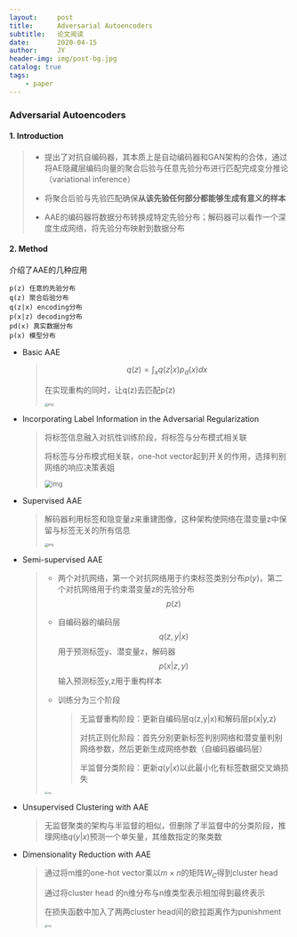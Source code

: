 ```yaml
---
layout:     post
title:      Adversarial Autoencoders 
subtitle:   论文阅读
date:       2020-04-15
author:     JY
header-img: img/post-bg.jpg
catalog: true
tags:
    - paper
---
```


### Adversarial Autoencoders

#### 1. Introduction

> - 提出了对抗自编码器，其本质上是自动编码器和GAN架构的合体，通过将AE隐藏层编码向量的聚合后验与任意先验分布进行匹配完成变分推论（variational inference）
>
> - 将聚合后验与先验匹配确保**从该先验任何部分都能够生成有意义的样本**
> - AAE的编码器将数据分布转换成特定先验分布；解码器可以看作一个深度生成网络，将先验分布映射到数据分布



#### 2. Method

介绍了AAE的几种应用

```
p(z) 任意的先验分布
q(z) 聚合后验分布
q(z|x) encoding分布
p(x|z) decoding分布
pd(x) 真实数据分布
p(x) 模型分布
```



 - Basic AAE

   > $$
   > q({z})=\int_{{x}} q({z} | {x}) p_{d}({x}) d {x}
   > $$
   >
   > 在实现重构的同时，让q(z)去匹配p(z)
   >
   > <img src="https://github.com/ZJU-CVs/zju-cvs.github.io/raw/master/img/picture/AAE.png" alt="img" style="zoom:40%;" />

 - Incorporating Label Information in the Adversarial Regularization

   > 将标签信息融入对抗性训练阶段，将标签与分布模式相关联
   >
   > 将标签与分布模式相关联，one-hot vector起到开关的作用，选择判别网络的响应决策表姐
   >
   > <img src="https://github.com/ZJU-CVs/zju-cvs.github.io/raw/master/img/picture/AAE1.png" alt="img" style="zoom:80%;" />

 - Supervised AAE 

   > 解码器利用标签和隐变量z来重建图像，这种架构使网络在潜变量z中保留与标签无关的所有信息
   >
   > <img src="https://github.com/ZJU-CVs/zju-cvs.github.io/raw/master/img/picture/AAE2.png" alt="img" style="zoom:40%;" />

 - Semi-supervised AAE  

   > - 两个对抗网络，第一个对抗网络用于约束标签类别分布$p(y)$，第二个对抗网络用于约束潜变量z的先验分布$$p(z)$$
   >
   > - 自编码器的编码层$$q(z,y|x)$$用于预测标签y、潜变量z，解码器$$p(x|z,y)$$输入预测标签y,z用于重构样本
   >
   > - 训练分为三个阶段
   >
   >   > 无监督重构阶段：更新自编码层q(z,y|x)和解码层p(x|y,z)
   >   >
   >   > 对抗正则化阶段：首先分别更新标签判别网络和潜变量判别网络参数，然后更新生成网络参数（自编码器编码层）
   >   >
   >   > 半监督分类阶段：更新$q(y|x)$以此最小化有标签数据交叉熵损失
   >
   > <img src="https://github.com/ZJU-CVs/zju-cvs.github.io/raw/master/img/picture/AAE3.png" alt="img" style="zoom:30%;" />
   >
   > 

 - Unsupervised Clustering with AAE  

   > 无监督聚类的架构与半监督的相似，但删除了半监督中的分类阶段，推理网络$q(y|x)$预测一个单矢量，其维数指定的聚类数

 - Dimensionality Reduction with AAE 

   > 通过将m维的one-hot vector乘以$m\times n$的矩阵$W_C$得到cluster head
   >
   > 通过将cluster head 的n维分布与n维类型表示相加得到最终表示
   >
   > 在损失函数中加入了两两cluster head间的欧拉距离作为punishment
   >
   > <img src="https://github.com/ZJU-CVs/zju-cvs.github.io/raw/master/img/picture/AAE4.png" alt="img" style="zoom:30%;" />